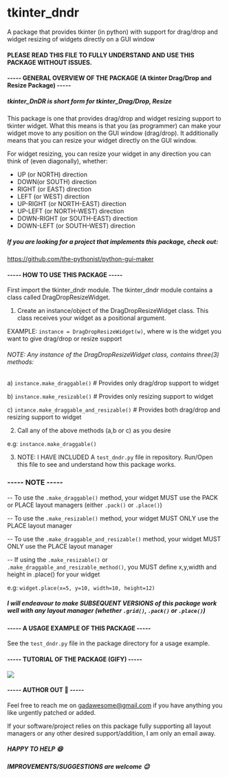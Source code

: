 # tkinter_dndr
A package that provides tkinter (in python) with support for drag/drop and widget resizing of widgets directly on a GUI window


#### PLEASE READ THIS FILE TO FULLY UNDERSTAND AND USE THIS PACKAGE WITHOUT ISSUES. #### 

#### ----- GENERAL OVERVIEW OF THE PACKAGE (A tkinter Drag/Drop and Resize Package) -----

##### tkinter_DnDR is short form for tkinter_Drag/Drop, Resize

This package is one that provides drag/drop and widget resizing support to tkinter widget. What this means is that you (as programmer) can make your widget move to any position on the GUI window (drag/drop). It additionally means that you can resize your widget directly on the GUI window.

For widget resizing, you can resize your widget in any direction you can think of (even diagonally), whether:

* UP (or NORTH) direction
* DOWN(or SOUTH) direction
* RIGHT (or EAST) direction
* LEFT (or WEST) direction
* UP-RIGHT (or NORTH-EAST) direction
* UP-LEFT (or NORTH-WEST) direction
* DOWN-RIGHT (or SOUTH-EAST) direction
* DOWN-LEFT (or SOUTH-WEST) direction

##### If you are looking for a project that implements this package, check out:
https://github.com/the-pythonist/python-gui-maker

#### ----- HOW TO USE THIS PACKAGE -----

First import the tkinter_dndr module.
The tkinter_dndr module contains a class called DragDropResizeWidget. 

1) Create an instance/object of the DragDropResizeWidget class. This class receives your widget as a positional argument.

EXAMPLE: ```instance = DragDropResizeWidget(w)```, where w is the widget you want to give drag/drop or resize support

###### NOTE: Any instance of the DragDropResizeWidget class, contains three(3) methods:

a) ```instance.make_draggable()``` # Provides only drag/drop support to widget

b) ```instance.make_resizable()``` # Provides only resizing support to widget

c) ```intance.make_draggable_and_resizable()``` # Provides both drag/drop and resizing support to widget
   
2) Call any of the above methods (a,b or c) as you desire

e.g: ```instance.make_draggable()```

3) NOTE: I HAVE INCLUDED A ```test_dndr.py``` file in repository. Run/Open this file to see and understand how this package works.


### ----- NOTE -----

-- To use the ```.make_draggable()``` method, your widget MUST use the PACK or PLACE layout managers (either ```.pack()``` or ```.place()```)

-- To use the ```.make_resizable()``` method, your widget MUST ONLY use the PLACE layout manager

-- To use the ```.make_draggable_and_resizable()``` method, your widget MUST ONLY use the PLACE layout manager

-- If using the ```.make_resizable()``` or ```.make_draggable_and_resizable_method()```, you MUST define x,y,width and height in .place() for your widget

e.g: ```widget.place(x=5, y=10, width=10, height=12)```

##### _I will endeavour to make SUBSEQUENT VERSIONS of this package work well with any layout manager (whether ```.grid()```, ```.pack()``` or ```.place()```)_


#### ----- A USAGE EXAMPLE OF THIS PACKAGE -----

See the ```test_dndr.py``` file in the package directory for a usage example.

#### ----- TUTORIAL OF THE PACKAGE (GIFY) -----
<img src="https://github.com/the-pythonist/tkinter_dndr/blob/main/tkinter_dndr_gify.gif" />


#### ----- AUTHOR OUT 🙂 -----

Feel free to reach me on gadawesome@gmail.com if you have anything you like urgently patched or added. 

If your software/project relies on this package fully supporting all layout managers or any other desired support/addition, I am only an email away.

##### HAPPY TO HELP 😄

##### IMPROVEMENTS/SUGGESTIONS are welcome 😉
